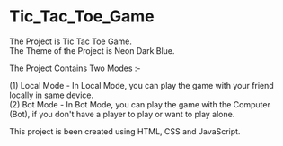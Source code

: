 # Tic_Tac_Toe_Game

The Project is Tic Tac Toe Game. <br>
The Theme of the Project is Neon Dark Blue. <br>

The Project Contains Two Modes :- <br>

(1) Local Mode - In Local Mode, you can play the game with your friend locally in same device. <br>
(2) Bot Mode - In Bot Mode, you can play the game with the Computer (Bot), if you don't have a player to play or want to play alone. <br>

This project is been created using HTML, CSS and JavaScript.

